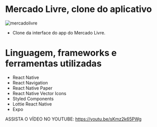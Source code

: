 # Mercado Livre, clone do aplicativo

![mercadolivre](https://user-images.githubusercontent.com/59968647/87067989-5245c180-c1eb-11ea-97b1-8ba3ff3ef194.png)

- Clone da interface do app do Mercado Livre.

# Linguagem, frameworks e ferramentas utilizadas

- React Native
- React Navigation
- React Native Paper
- React Native Vector Icons
- Styled Components
- Lottie React Native
- Expo

ASSISTA O VÍDEO NO YOUTUBE: https://youtu.be/sKmz2k65PWg
